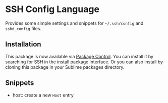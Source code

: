 # SSH Config Language

Provides some simple settings and snippets for `~/.ssh/config` and `sshd_config` files.

## Installation

This package is now available via [Package Control](http://wbond.net/sublime_packages/package_control). You can install it by searching for SSH in the install package interface. Or you can also install by cloning this package in your Sublime packages directory.

## Snippets

* host: create a new `Host` entry
